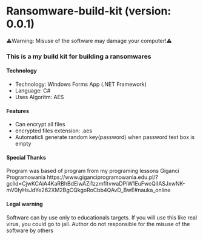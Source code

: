 # Ransomware-build-kit (version: 0.0.1)

⚠️Warning: Misuse of the software may damage your computer!⚠️

<h3>This is a my build kit for building a ransomwares</h3>

<h4>Technology</h4>

<ul>

<li>Technology: Windows Forms App (.NET Framework)</li>
<li>Language: C#</li>
<li>Uses Algoritm: AES</li>

</ul>

<h4>Features</h4>

<ul>

<li>Can encrypt all files</li>
<li>encrypted files extension: .aes</li>
<li>Automaticli generate random key(password) when password text box is empty</li>

</ul>

<h4>Special Thanks</h4>

<p>Program was based of program from my programing lessons Giganci Programowania https://www.giganciprogramowania.edu.pl/?gclid=CjwKCAiA4KaRBhBdEiwAZi1zzmfItvwaDPiW1EuFwcQiIASJxwNK-mV0IyHsJdYe262XM2BgCQkgoRoCbb4QAvD_BwE#nauka_online</p>

<h4>Legal warning</h4>

<p>Software can by use only to educationals targets. If you will use this like real virus, you could go to jail. Author do not responsible for the misuse of the software by others</p>